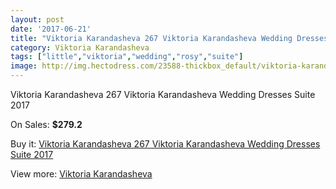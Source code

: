 ```yaml
---
layout: post
date: '2017-06-21'
title: "Viktoria Karandasheva 267 Viktoria Karandasheva Wedding Dresses Suite 2017"
category: Viktoria Karandasheva
tags: ["little","viktoria","wedding","rosy","suite"]
image: http://img.hectodress.com/23588-thickbox_default/viktoria-karandasheva-267-viktoria-karandasheva-wedding-dresses-suite-2013.jpg
---
```

Viktoria Karandasheva 267 Viktoria Karandasheva Wedding Dresses Suite 2017

On Sales: **$279.2**
<a href="https://www.hectodress.com/viktoria-karandasheva/10908-viktoria-karandasheva-267-viktoria-karandasheva-wedding-dresses-suite-2013.html"><amp-img layout="responsive" width="600" height="600" src="//img.hectodress.com/23588-thickbox_default/viktoria-karandasheva-267-viktoria-karandasheva-wedding-dresses-suite-2013.jpg" alt="Viktoria Karandasheva 267 Viktoria Karandasheva Wedding Dresses Suite 2017 0" /></a>
<a href="https://www.hectodress.com/viktoria-karandasheva/10908-viktoria-karandasheva-267-viktoria-karandasheva-wedding-dresses-suite-2013.html"><amp-img layout="responsive" width="600" height="600" src="//img.hectodress.com/23589-thickbox_default/viktoria-karandasheva-267-viktoria-karandasheva-wedding-dresses-suite-2013.jpg" alt="Viktoria Karandasheva 267 Viktoria Karandasheva Wedding Dresses Suite 2017 1" /></a>

Buy it: [Viktoria Karandasheva 267 Viktoria Karandasheva Wedding Dresses Suite 2017](https://www.hectodress.com/viktoria-karandasheva/10908-viktoria-karandasheva-267-viktoria-karandasheva-wedding-dresses-suite-2013.html "Viktoria Karandasheva 267 Viktoria Karandasheva Wedding Dresses Suite 2017")

View more: [Viktoria Karandasheva](https://www.hectodress.com/174-viktoria-karandasheva "Viktoria Karandasheva")